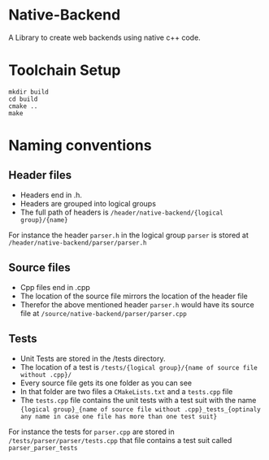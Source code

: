# Native-Backend
 A Library to create web backends using native c++ code.

# Toolchain Setup
```
mkdir build
cd build
cmake ..
make
```

# Naming conventions

## Header files
* Headers end in .h.
* Headers are grouped into logical groups
* The full path of headers is `/header/native-backend/{logical group}/{name}`

For instance the header `parser.h` in the logical group `parser`
is stored at `/header/native-backend/parser/parser.h`

## Source files
* Cpp files end in .cpp
* The location of the source file mirrors the location of the header file
* Therefor the above mentioned header `parser.h` would have its source file at
`/source/native-backend/parser/parser.cpp`

## Tests
* Unit Tests are stored in the /tests directory.
* The location of a test is `/tests/{logical group}/{name of source file without .cpp}/`
* Every source file gets its one folder as you can see
* In that folder are two files a `CMakeLists.txt` and a `tests.cpp` file
* The `tests.cpp` file contains the unit tests with a test suit with the name
`{logical group}_{name of source file without .cpp}_tests_{optinaly any name in case one file has more than one test suit}`

For instance the tests for `parser.cpp` are stored in 
`/tests/parser/parser/tests.cpp` that file contains a test suit called `parser_parser_tests`
